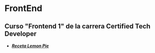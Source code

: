 # FrontEnd

## Curso "Frontend 1" de la carrera Certified Tech Developer

* #####  [Receta Lemon Pie](https://barbimt.github.io/FrontEnd/LemonPie)

